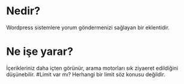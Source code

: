 # Nedir?
Wordpress sistemlere yorum göndermenizi sağlayan bir eklentidir.
# Ne işe yarar?
İçerikleriniz daha içten görünür, arama motorları sık ziyaeret edildiğini düşünebilir.
#Limit var mı?
Herhangi bir limit söz konusu değildir.
